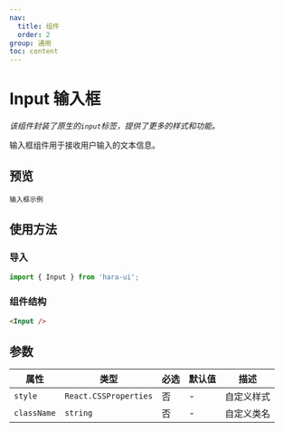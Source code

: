 ```yaml
---
nav:
  title: 组件
  order: 2
group: 通用
toc: content
---
```


# Input 输入框

_该组件封装了原生的`input`标签，提供了更多的样式和功能。_

输入框组件用于接收用户输入的文本信息。

## 预览

<code src="./demo/index.tsx">输入框示例</code>

## 使用方法

### 导入

```jsx | pure
import { Input } from 'hara-ui';
```

### 组件结构

```html | pure
<Input />
```

## 参数

| 属性      | 类型                  | 必选 | 默认值 | 描述       |
| --------- | --------------------- | ---- | ------ | ---------- |
| `style`     | `React.CSSProperties` | 否   | -      | 自定义样式 |
| `className` | `string`              | 否   | -      | 自定义类名 |
